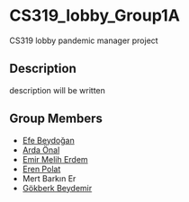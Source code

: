 # CS319_lobby_Group1A
CS319 lobby pandemic manager project

## Description
description will be written

## Group Members
* [Efe Beydoğan](https://github.com/efebeydogan01)
* [Arda Önal](https://github.com/ardaOnal)
* [Emir Melih Erdem](https://github.com/emirmeliherdem)
* [Eren Polat](https://github.com/erenpolat)
* Mert Barkın Er
* [Gökberk Beydemir](https://github.com/gokberkbeydemir)
